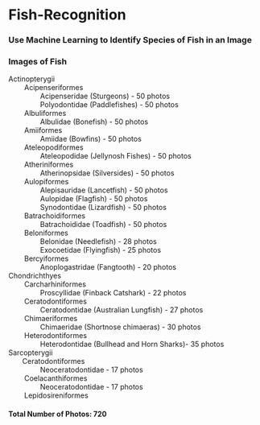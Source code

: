 # Fish-Recognition

<h3>Use Machine Learning to Identify Species of Fish in an Image</h3>

<h3>Images of Fish</h3>
<p>Actinopterygii<br>&nbsp&nbsp&nbsp&nbsp&nbsp&nbsp&nbsp&nbspAcipenseriformes<br>
  &nbsp&nbsp&nbsp&nbsp&nbsp&nbsp&nbsp&nbsp&nbsp&nbsp&nbsp&nbsp&nbsp&nbsp&nbsp&nbspAcipenseridae (Sturgeons) - 50 photos<br>
&nbsp&nbsp&nbsp&nbsp&nbsp&nbsp&nbsp&nbsp&nbsp&nbsp&nbsp&nbsp&nbsp&nbsp&nbsp&nbspPolyodontidae (Paddlefishes) - 50 photos<br>
  &nbsp&nbsp&nbsp&nbsp&nbsp&nbsp&nbsp&nbspAlbuliformes<br>
  &nbsp&nbsp&nbsp&nbsp&nbsp&nbsp&nbsp&nbsp&nbsp&nbsp&nbsp&nbsp&nbsp&nbsp&nbsp&nbspAlbulidae (Bonefish) - 50 photos<br>
  &nbsp&nbsp&nbsp&nbsp&nbsp&nbsp&nbsp&nbspAmiiformes<br>
  &nbsp&nbsp&nbsp&nbsp&nbsp&nbsp&nbsp&nbsp&nbsp&nbsp&nbsp&nbsp&nbsp&nbsp&nbsp&nbspAmiidae (Bowfins) - 50 photos<br>
  &nbsp&nbsp&nbsp&nbsp&nbsp&nbsp&nbsp&nbspAteleopodiformes<br>
  &nbsp&nbsp&nbsp&nbsp&nbsp&nbsp&nbsp&nbsp&nbsp&nbsp&nbsp&nbsp&nbsp&nbsp&nbsp&nbspAteleopodidae (Jellynosh Fishes) - 50 photos<br>
  &nbsp&nbsp&nbsp&nbsp&nbsp&nbsp&nbsp&nbspAtheriniformes<br>
  &nbsp&nbsp&nbsp&nbsp&nbsp&nbsp&nbsp&nbsp&nbsp&nbsp&nbsp&nbsp&nbsp&nbsp&nbsp&nbspAtherinopsidae (Silversides) - 50 photos<br>
  &nbsp&nbsp&nbsp&nbsp&nbsp&nbsp&nbsp&nbspAulopiformes<br>
  &nbsp&nbsp&nbsp&nbsp&nbsp&nbsp&nbsp&nbsp&nbsp&nbsp&nbsp&nbsp&nbsp&nbsp&nbsp&nbspAlepisauridae (Lancetfish) - 50 photos<br>
  &nbsp&nbsp&nbsp&nbsp&nbsp&nbsp&nbsp&nbsp&nbsp&nbsp&nbsp&nbsp&nbsp&nbsp&nbsp&nbspAulopidae (Flagfish) - 50 photos<br>
  &nbsp&nbsp&nbsp&nbsp&nbsp&nbsp&nbsp&nbsp&nbsp&nbsp&nbsp&nbsp&nbsp&nbsp&nbsp&nbspSynodontidae (Lizardfish) - 50 photos<br>
  &nbsp&nbsp&nbsp&nbsp&nbsp&nbsp&nbsp&nbspBatrachoidiformes<br>
  &nbsp&nbsp&nbsp&nbsp&nbsp&nbsp&nbsp&nbsp&nbsp&nbsp&nbsp&nbsp&nbsp&nbsp&nbsp&nbspBatrachoididae (Toadfish) - 50 photos<br>
  &nbsp&nbsp&nbsp&nbsp&nbsp&nbsp&nbsp&nbspBeloniformes<br>
  &nbsp&nbsp&nbsp&nbsp&nbsp&nbsp&nbsp&nbsp&nbsp&nbsp&nbsp&nbsp&nbsp&nbsp&nbsp&nbspBelonidae (Needlefish) - 28 photos<br>
  &nbsp&nbsp&nbsp&nbsp&nbsp&nbsp&nbsp&nbsp&nbsp&nbsp&nbsp&nbsp&nbsp&nbsp&nbsp&nbspExocoetidae (Flyingfish) - 25 photos<br>
  &nbsp&nbsp&nbsp&nbsp&nbsp&nbsp&nbsp&nbspBercyiformes<br>
  &nbsp&nbsp&nbsp&nbsp&nbsp&nbsp&nbsp&nbsp&nbsp&nbsp&nbsp&nbsp&nbsp&nbsp&nbsp&nbspAnoplogastridae (Fangtooth) - 20 photos<br>
  Chondrichthyes<br>
  &nbsp&nbsp&nbsp&nbsp&nbsp&nbsp&nbsp&nbspCarcharhiniformes<br>
  &nbsp&nbsp&nbsp&nbsp&nbsp&nbsp&nbsp&nbsp&nbsp&nbsp&nbsp&nbsp&nbsp&nbsp&nbsp&nbspProscyllidae (Finback Catshark) - 22 photos<br>
  &nbsp&nbsp&nbsp&nbsp&nbsp&nbsp&nbsp&nbspCeratodontiformes<br>
  &nbsp&nbsp&nbsp&nbsp&nbsp&nbsp&nbsp&nbsp&nbsp&nbsp&nbsp&nbsp&nbsp&nbsp&nbsp&nbspCeratodontidae (Australian Lungfish) - 27 photos<br>
  &nbsp&nbsp&nbsp&nbsp&nbsp&nbsp&nbsp&nbspChimaeriformes<br>
  &nbsp&nbsp&nbsp&nbsp&nbsp&nbsp&nbsp&nbsp&nbsp&nbsp&nbsp&nbsp&nbsp&nbsp&nbsp&nbspChimaeridae (Shortnose chimaeras) - 30 photos<br>
  &nbsp&nbsp&nbsp&nbsp&nbsp&nbsp&nbsp&nbspHeterodontiformes <br>
  &nbsp&nbsp&nbsp&nbsp&nbsp&nbsp&nbsp&nbsp&nbsp&nbsp&nbsp&nbsp&nbsp&nbsp&nbsp&nbspHeterodontidae (Bullhead and Horn Sharks)- 35 photos<br>
  Sarcopterygii<br>
  &nbsp&nbsp&nbsp&nbsp&nbsp&nbsp&nbspCeratodontiformes<br>
  &nbsp&nbsp&nbsp&nbsp&nbsp&nbsp&nbsp&nbsp&nbsp&nbsp&nbsp&nbsp&nbsp&nbsp&nbsp&nbspNeoceratodontidae - 17 photos<br>
  &nbsp&nbsp&nbsp&nbsp&nbsp&nbsp&nbsp&nbspCoelacanthiformes<br>
  &nbsp&nbsp&nbsp&nbsp&nbsp&nbsp&nbsp&nbsp&nbsp&nbsp&nbsp&nbsp&nbsp&nbsp&nbsp&nbspNeoceratodontidae - 17 photos<br>
  &nbsp&nbsp&nbsp&nbsp&nbsp&nbsp&nbsp&nbspLepidosireniformes<br>
<h4>Total Number of Photos: 720</h4>
</p>
